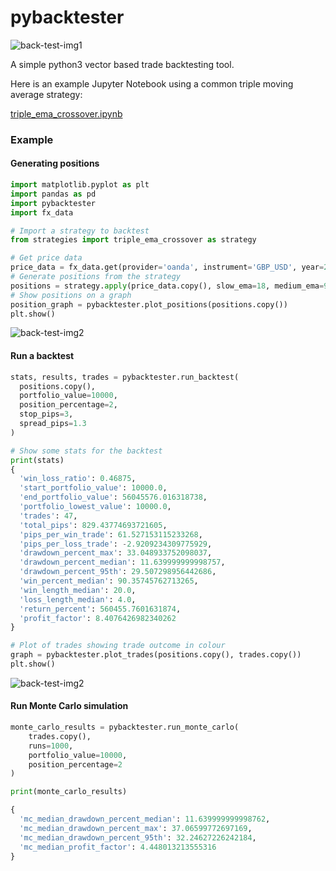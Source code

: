 # pybacktester

![back-test-img1](../master/img/back_tester.jpg?raw=true)

A simple python3 vector based trade backtesting tool.

Here is an example Jupyter Notebook using a common triple moving average strategy:

[triple_ema_crossover.ipynb](triple_ema_crossover.ipynb)

### Example

#### Generating positions

```python
import matplotlib.pyplot as plt
import pandas as pd
import pybacktester
import fx_data

# Import a strategy to backtest
from strategies import triple_ema_crossover as strategy

# Get price data
price_data = fx_data.get(provider='oanda', instrument='GBP_USD', year=2011, month=1, time_group='60min')
# Generate positions from the strategy
positions = strategy.apply(price_data.copy(), slow_ema=18, medium_ema=9, fast_ema=4)
# Show positions on a graph
position_graph = pybacktester.plot_positions(positions.copy())
plt.show()
```

![back-test-img2](../master/img/position_plot.png?raw=true)


#### Run a backtest

```python
stats, results, trades = pybacktester.run_backtest(
  positions.copy(),
  portfolio_value=10000,
  position_percentage=2,
  stop_pips=3,
  spread_pips=1.3
)

# Show some stats for the backtest
print(stats)
{
  'win_loss_ratio': 0.46875,
  'start_portfolio_value': 10000.0,
  'end_portfolio_value': 56045576.016318738,
  'portfolio_lowest_value': 10000.0,
  'trades': 47,
  'total_pips': 829.43774693721605,
  'pips_per_win_trade': 61.527153115233268,
  'pips_per_loss_trade': -2.9209234309775929,
  'drawdown_percent_max': 33.048933752098037,
  'drawdown_percent_median': 11.639999999998757,
  'drawdown_percent_95th': 29.507298956442686,
  'win_percent_median': 90.35745762713265,
  'win_length_median': 20.0,
  'loss_length_median': 4.0,
  'return_percent': 560455.7601631874,
  'profit_factor': 8.4076426982340262
}

# Plot of trades showing trade outcome in colour
graph = pybacktester.plot_trades(positions.copy(), trades.copy())
plt.show()
```

![back-test-img2](../master/img/trade_plot.png?raw=true)


#### Run Monte Carlo simulation

```python
monte_carlo_results = pybacktester.run_monte_carlo(
    trades.copy(),
    runs=1000,
    portfolio_value=10000,
    position_percentage=2
)

print(monte_carlo_results)

{
  'mc_median_drawdown_percent_median': 11.639999999998762,
  'mc_median_drawdown_percent_max': 37.06599772697169,
  'mc_median_drawdown_percent_95th': 32.24627226242184,
  'mc_median_profit_factor': 4.448013213555316
}
```

